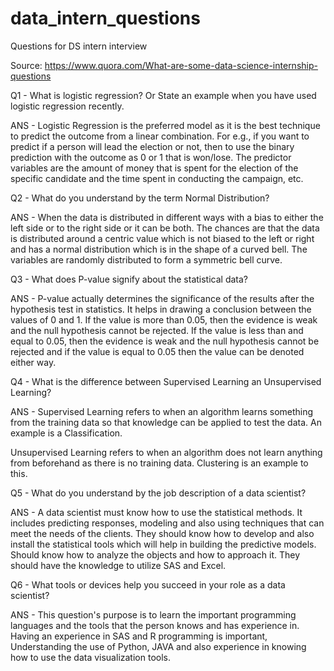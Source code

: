# data_intern_questions
Questions for DS intern interview

Source: https://www.quora.com/What-are-some-data-science-internship-questions

Q1 - What is logistic regression? Or State an example when you have used logistic regression recently.

ANS - Logistic Regression is the preferred model as it is the best technique to predict the outcome from a linear combination. For e.g., if you want to predict if a person will lead the election or not, then to use the binary prediction with the outcome as 0 or 1 that is won/lose. The predictor variables are the amount of money that is spent for the election of the specific candidate and the time spent in conducting the campaign, etc.

Q2 - What do you understand by the term Normal Distribution?

ANS - When the data is distributed in different ways with a bias to either the left side or to the right side or it can be both. The chances are that the data is distributed around a centric value which is not biased to the left or right and has a normal distribution which is in the shape of a curved bell. The variables are randomly distributed to form a symmetric bell curve.

Q3 - What does P-value signify about the statistical data?

ANS - P-value actually determines the significance of the results after the hypothesis test in statistics. It helps in drawing a conclusion between the values of 0 and 1. If the value is more than 0.05, then the evidence is weak and the null hypothesis cannot be rejected. If the value is less than and equal to 0.05, then the evidence is weak and the null hypothesis cannot be rejected and if the value is equal to 0.05 then the value can be denoted either way.

Q4 - What is the difference between Supervised Learning an Unsupervised Learning?

ANS - Supervised Learning refers to when an algorithm learns something from the training data so that knowledge can be applied to test the data. An example is a Classification.

Unsupervised Learning refers to when an algorithm does not learn anything from beforehand as there is no training data. Clustering is an example to this.

Q5 - What do you understand by the job description of a data scientist?

ANS - A data scientist must know how to use the statistical methods. It includes predicting responses, modeling and also using techniques that can meet the needs of the clients. They should know how to develop and also install the statistical tools which will help in building the predictive models. Should know how to analyze the objects and how to approach it. They should have the knowledge to utilize SAS and Excel.

Q6 - What tools or devices help you succeed in your role as a data scientist?

ANS - This question's purpose is to learn the important programming languages and the tools that the person knows and has experience in. Having an experience in SAS and R programming is important, Understanding the use of Python, JAVA and also experience in knowing how to use the data visualization tools.

